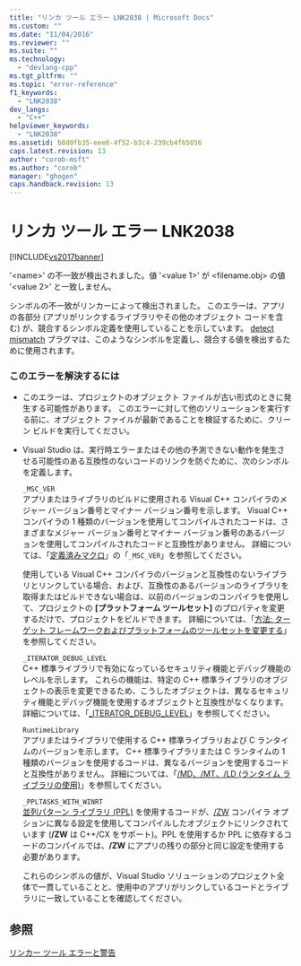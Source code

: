```yaml
---
title: "リンカ ツール エラー LNK2038 | Microsoft Docs"
ms.custom: ""
ms.date: "11/04/2016"
ms.reviewer: ""
ms.suite: ""
ms.technology: 
  - "devlang-cpp"
ms.tgt_pltfrm: ""
ms.topic: "error-reference"
f1_keywords: 
  - "LNK2038"
dev_langs: 
  - "C++"
helpviewer_keywords: 
  - "LNK2038"
ms.assetid: b8d0fb35-eee6-4f52-b3c4-239cb4f65656
caps.latest.revision: 13
author: "corob-msft"
ms.author: "corob"
manager: "ghogen"
caps.handback.revision: 13
---
```

# リンカ ツール エラー LNK2038
[!INCLUDE[vs2017banner](../../assembler/inline/includes/vs2017banner.md)]

'\<name\>' の不一致が検出されました。値 '\<value 1\>' が \<filename.obj\> の値 '\<value 2\>' と一致しません。  
  
 シンボルの不一致がリンカーによって検出されました。  このエラーは、アプリの各部分 \(アプリがリンクするライブラリやその他のオブジェクト コードを含む\) が、競合するシンボル定義を使用していることを示しています。  [detect mismatch](../../preprocessor/detect-mismatch.md) プラグマは、このようなシンボルを定義し、競合する値を検出するために使用されます。  
  
### このエラーを解決するには  
  
-   このエラーは、プロジェクトのオブジェクト ファイルが古い形式のときに発生する可能性があります。  このエラーに対して他のソリューションを実行する前に、オブジェクト ファイルが最新であることを検証するために、クリーン ビルドを実行してください。  
  
-   Visual Studio は、実行時エラーまたはその他の予測できない動作を発生させる可能性のある互換性のないコードのリンクを防ぐために、次のシンボルを定義します。  
  
     `_MSC_VER`  
     アプリまたはライブラリのビルドに使用される Visual C\+\+ コンパイラのメジャー バージョン番号とマイナー バージョン番号を示します。  Visual C\+\+ コンパイラの 1 種類のバージョンを使用してコンパイルされたコードは、さまざまなメジャー バージョン番号とマイナー バージョン番号のあるバージョンを使用してコンパイルされたコードと互換性がありません。  詳細については、「[定義済みマクロ](../../preprocessor/predefined-macros.md)」の「`_MSC_VER`」を参照してください。  
  
     使用している Visual C\+\+ コンパイラのバージョンと互換性のないライブラリとリンクしている場合、および、互換性のあるバージョンのライブラリを取得またはビルドできない場合は、以前のバージョンのコンパイラを使用して、プロジェクトの **\[プラットフォーム ツールセット\]** のプロパティを変更するだけで、プロジェクトをビルドできます。  詳細については、「[方法: ターゲット フレームワークおよびプラットフォームのツールセットを変更する](../../build/how-to-modify-the-target-framework-and-platform-toolset.md)」を参照してください。  
  
     `_ITERATOR_DEBUG_LEVEL`  
     C\+\+ 標準ライブラリで有効になっているセキュリティ機能とデバッグ機能のレベルを示します。  これらの機能は、特定の C\+\+ 標準ライブラリのオブジェクトの表示を変更できるため、こうしたオブジェクトは、異なるセキュリティ機能とデバッグ機能を使用するオブジェクトと互換性がなくなります。  詳細については、「[\_ITERATOR\_DEBUG\_LEVEL](../../standard-library/iterator-debug-level.md)」を参照してください。  
  
     `RuntimeLibrary`  
     アプリまたはライブラリで使用する C\+\+ 標準ライブラリおよび C ランタイムのバージョンを示します。  C\+\+ 標準ライブラリまたは C ランタイムの 1 種類のバージョンを使用するコードは、異なるバージョンを使用するコードと互換性がありません。  詳細については、「[\/MD、\/MT、\/LD \(ランタイム ライブラリの使用\)](../../build/reference/md-mt-ld-use-run-time-library.md)」を参照してください。  
  
     `_PPLTASKS_WITH_WINRT`  
     [並列パターン ライブラリ \(PPL\)](../../parallel/concrt/parallel-patterns-library-ppl.md) を使用するコードが、[\/ZW](../../build/reference/zw-windows-runtime-compilation.md) コンパイラ オプションに異なる設定を使用してコンパイルしたオブジェクトにリンクされています \(**\/ZW** は C\+\+\/CX をサポート\)。PPL を使用するか PPL に依存するコードのコンパイルでは、**\/ZW** にアプリの残りの部分と同じ設定を使用する必要があります。  
  
     これらのシンボルの値が、Visual Studio ソリューションのプロジェクト全体で一貫していることと、使用中のアプリがリンクしているコードとライブラリに一致していることを確認してください。  
  
## 参照  
 [リンカー ツール エラーと警告](../../error-messages/tool-errors/linker-tools-errors-and-warnings.md)